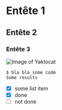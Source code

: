 # Entête 1

## Entête 2

### Entête 3

![Image of Yaktocat](https://octodex.github.com/images/yaktocat.png)


```
$ bla bla some code
Some results
```

- [x] some list item
- [x] done 
- [ ] not done
